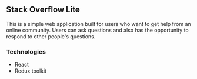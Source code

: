 ## Stack Overflow Lite

This is a simple web application built for users who want to get help from an online community.
Users can ask questions and also has the opportunity to respond to other people's questions.


### Technologies
 - React
 - Redux toolkit